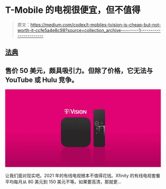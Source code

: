 # T-Mobile 的电视很便宜，但不值得

> 原文：<https://medium.com/codex/t-mobiles-tvision-is-cheap-but-not-worth-it-ccfe5a4e8c98?source=collection_archive---------1----------------------->

## [法典](http://medium.com/codex)

## 售价 50 美元，颇具吸引力。但除了价格，它无法与 YouTube 或 Hulu 竞争。

![](img/7668e59d8dafd9c8bcf1145c93f5ff63.png)

让我们面对现实吧。2021 年的有线电视根本不值得花钱。Xfinity 的有线电视套餐平均每月从 80 美元到 150 美元不等。如果要高清，那就更…